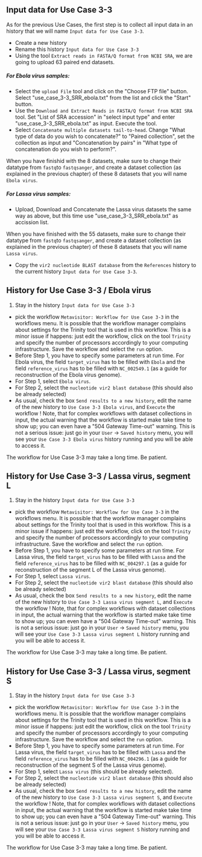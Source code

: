 ## Input data for Use Case 3-3

As for the previous Use Cases, the first step is to collect all input data in an history that we will name `Input data for Use Case 3-3`. 

- Create a new history
- Rename this history `Input data for Use Case 3-3`
- Using the tool `Extract reads in FASTA/Q format from NCBI SRA`, we are going to upload 63 paired end datasets.

##### For Ebola virus samples:

- Select the `upload File` tool and click on the "Choose FTP file" button. Select "use_case_3-3_SRR_ebola.txt" from the list and click the "Start" button.
- Use the `Download and Extract Reads in FASTA/Q format from NCBI SRA` tool. Set "List of SRA accession" in "select input type" and enter "use_case_3-3_SRR_ebola.txt" as input. Execute the tool.
- Select `Concatenate multiple datasets tail-to-head`. Change "What type of data do you wish to concatenate?" to "Paired collection", set the collection as input and "Concatenation by pairs" in "What type of concatenation do you wish to perform?".

When you have finishid with the 8 datasets, make sure to change their datatype from `fastq`to `fastqsanger`, and create a dataset collection (as explained in the previous chapter) of these 8 datasets that you will name `Ebola virus`.

##### For Lassa virus samples:

- Upload, Download and Concatenate the Lassa virus datasets the same way as above, but this time use "use_case_3-3_SRR_ebola.txt" as accission list.

When you have finished with the 55 datasets, make sure to change their datatype from `fastq`to `fastqsanger`, and create a dataset collection (as explained in the previous chapter) of these 8 datasets that you will name `Lassa virus`.

- Copy the `vir2 nucleotide BLAST database` from the `References` history to the current history `Input data for Use Case 3-3`.

## History for Use Case 3-3 / Ebola virus
1. Stay in the history `Input data for Use Case 3-3`
- pick the workflow `Metavisitor: Workflow for Use Case 3-3` in the workflows menu. It is possible that the workflow manager complains about settings for the Trinity tool that is used in this workflow. This is a minor issue if happens: just edit the workflow, click on the tool `Trinity` and specify the number of processors accordingly to your computing infrastructure. Save the workflow and select the `run` option.
- Before Step 1, you have to specify some parameters at run time. For Ebola virus, the field `target_virus` has to be filled with `Ebola` and the field `reference_virus` has to be filled with `NC_002549.1` (as a guide for reconstruction of the Ebola virus genome).
- For Step 1, select `Ebola virus`.
- For Step 2, select the `nucleotide vir2 blast database` (this should also be already selected)
- As usual, check the box `Send results to a new history`, edit the name of the new history to `Use Case 3-3 Ebola virus`, and `Execute` the workflow ! Note, that for complex workflows with dataset collections in input, the actual warning that the workflow is started make take time to show up; you can even have a "504 Gateway Time-out" warning. This is not a serious issue: just go in your `User` -> `Saved history` menu, you will see your `Use Case 3-3 Ebola virus` history running and you will be able to access it.

The workflow for Use Case 3-3 may take a long time. Be patient.

## History for Use Case 3-3 / Lassa virus, segment L
1. Stay in the history `Input data for Use Case 3-3`
- pick the workflow `Metavisitor: Workflow for Use Case 3-3` in the workflows menu. It is possible that the workflow manager complains about settings for the Trinity tool that is used in this workflow. This is a minor issue if happens: just edit the workflow, click on the tool `Trinity` and specify the number of processors accordingly to your computing infrastructure. Save the workflow and select the `run` option.
- Before Step 1, you have to specify some parameters at run time. For Lassa virus, the field `target_virus` has to be filled with `Lassa` and the field `reference_virus` has to be filled with `NC_004297.1` (as a guide for reconstruction of the segment L of the Lassa virus genome).
- For Step 1, select `Lassa virus`.
- For Step 2, select the `nucleotide vir2 blast database` (this should also be already selected)
- As usual, check the box `Send results to a new history`, edit the name of the new history to `Use Case 3-3 Lassa virus segment L`, and `Execute` the workflow ! Note, that for complex workflows with dataset collections in input, the actual warning that the workflow is started make take time to show up; you can even have a "504 Gateway Time-out" warning. This is not a serious issue: just go in your `User` -> `Saved history` menu, you will see your `Use Case 3-3 Lassa virus segment L` history running and you will be able to access it.

The workflow for Use Case 3-3 may take a long time. Be patient.

## History for Use Case 3-3 / Lassa virus, segment S
1. Stay in the history `Input data for Use Case 3-3`
- pick the workflow `Metavisitor: Workflow for Use Case 3-3` in the workflows menu. It is possible that the workflow manager complains about settings for the Trinity tool that is used in this workflow. This is a minor issue if happens: just edit the workflow, click on the tool `Trinity` and specify the number of processors accordingly to your computing infrastructure. Save the workflow and select the `run` option.
- Before Step 1, you have to specify some parameters at run time. For Lassa virus, the field `target_virus` has to be filled with `Lassa` and the field `reference_virus` has to be filled with `NC_004296.1` (as a guide for reconstruction of the segment S of the Lassa virus genome).
- For Step 1, select `Lassa virus` (this should be already selected).
- For Step 2, select the `nucleotide vir2 blast database` (this should also be already selected)
- As usual, check the box `Send results to a new history`, edit the name of the new history to `Use Case 3-3 Lassa virus segment S`, and `Execute` the workflow ! Note, that for complex workflows with dataset collections in input, the actual warning that the workflow is started make take time to show up; you can even have a "504 Gateway Time-out" warning. This is not a serious issue: just go in your `User` -> `Saved history` menu, you will see your `Use Case 3-3 Lassa virus segment S` history running and you will be able to access it.

The workflow for Use Case 3-3 may take a long time. Be patient.
